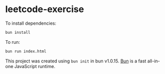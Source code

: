 # leetcode-exercise

To install dependencies:

```bash
bun install
```

To run:

```bash
bun run index.html
```

This project was created using `bun init` in bun v1.0.15. [Bun](https://bun.sh) is a fast all-in-one JavaScript runtime.
